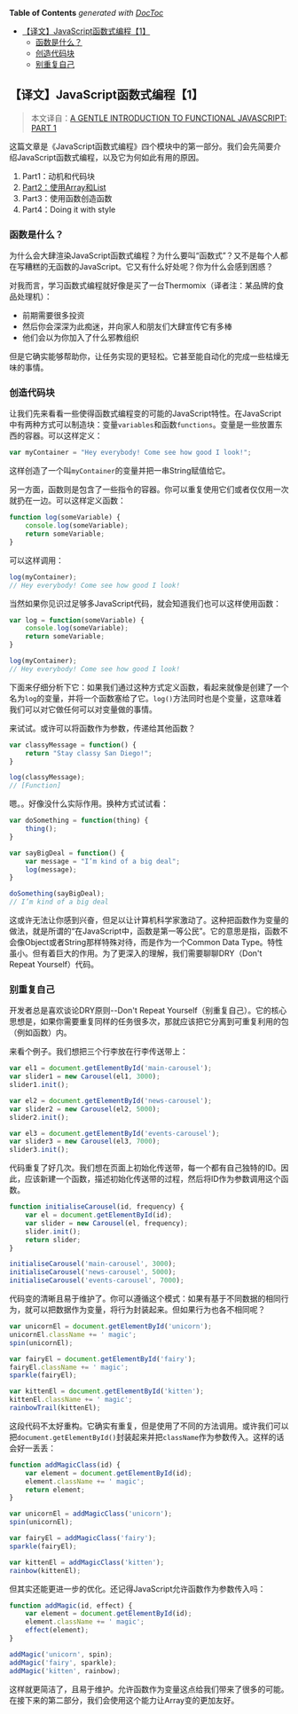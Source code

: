 <!-- START doctoc generated TOC please keep comment here to allow auto update -->
<!-- DON'T EDIT THIS SECTION, INSTEAD RE-RUN doctoc TO UPDATE -->
**Table of Contents**  *generated with [DocToc](https://github.com/thlorenz/doctoc)*

- [【译文】JavaScript函数式编程【1】](#%E3%80%90%E8%AF%91%E6%96%87%E3%80%91javascript%E5%87%BD%E6%95%B0%E5%BC%8F%E7%BC%96%E7%A8%8B%E3%80%901%E3%80%91)
  - [函数是什么？](#%E5%87%BD%E6%95%B0%E6%98%AF%E4%BB%80%E4%B9%88%EF%BC%9F)
  - [创造代码块](#%E5%88%9B%E9%80%A0%E4%BB%A3%E7%A0%81%E5%9D%97)
  - [别重复自己](#%E5%88%AB%E9%87%8D%E5%A4%8D%E8%87%AA%E5%B7%B1)

<!-- END doctoc generated TOC please keep comment here to allow auto update -->

## 【译文】JavaScript函数式编程【1】

> 本文译自：[A GENTLE INTRODUCTION TO FUNCTIONAL JAVASCRIPT: PART 1](http://jrsinclair.com/articles/2016/gentle-introduction-to-functional-javascript-intro/)

这篇文章是《JavaScript函数式编程》四个模块中的第一部分。我们会先简要介绍JavaScript函数式编程，以及它为何如此有用的原因。

  1. Part1：动机和代码块
  2. [Part2：使用Array和List](【译文】Javascript函数式编程【2】.md)
  3. Part3：使用函数创造函数
  4. Part4：Doing it with style

### 函数是什么？

为什么会大肆渲染JavaScript函数式编程？为什么要叫“函数式”？又不是每个人都在写糟糕的无函数的JavaScript。它又有什么好处呢？你为什么会感到困惑？

对我而言，学习函数式编程就好像是买了一台Thermomix（译者注：某品牌的食品处理机）：

  - 前期需要很多投资
  - 然后你会深深为此痴迷，并向家人和朋友们大肆宣传它有多棒
  - 他们会以为你加入了什么邪教组织

但是它确实能够帮助你，让任务实现的更轻松。它甚至能自动化的完成一些枯燥无味的事情。

### 创造代码块

让我们先来看看一些使得函数式编程变的可能的JavaScript特性。在JavaScript中有两种方式可以制造块：变量`variables`和函数`functions`。变量是一些放置东西的容器。可以这样定义：

```js
var myContainer = "Hey everybody! Come see how good I look!";
```

这样创造了一个叫`myContainer`的变量并把一串String赋值给它。

另一方面，函数则是包含了一些指令的容器。你可以重复使用它们或者仅仅用一次就扔在一边。可以这样定义函数：

```js
function log(someVariable) {
    console.log(someVariable);
    return someVariable;
}
```

可以这样调用：

```js
log(myContainer);
// Hey everybody! Come see how good I look!
```

当然如果你见识过足够多JavaScript代码，就会知道我们也可以这样使用函数：

```js
var log = function(someVariable) {
    console.log(someVariable);
    return someVariable;
}

log(myContainer);
// Hey everybody! Come see how good I look!
```

下面来仔细分析下它：如果我们通过这种方式定义函数，看起来就像是创建了一个名为`log`的变量，并将一个函数塞给了它。`log()`方法同时也是个变量，这意味着我们可以对它做任何可以对变量做的事情。

来试试。或许可以将函数作为参数，传递给其他函数？

```js
var classyMessage = function() {
    return "Stay classy San Diego!";
}

log(classyMessage);
// [Function]
```

嗯。。好像没什么实际作用。换种方式试试看：

```js
var doSomething = function(thing) {
    thing();
}

var sayBigDeal = function() {
    var message = "I’m kind of a big deal";
    log(message);
}

doSomething(sayBigDeal);
// I’m kind of a big deal
```

这或许无法让你感到兴奋，但足以让计算机科学家激动了。这种把函数作为变量的做法，就是所谓的“在JavaScript中，函数是第一等公民”。它的意思是指，函数不会像Object或者String那样特殊对待，而是作为一个Common Data Type。特性虽小。但有着巨大的作用。为了更深入的理解，我们需要聊聊DRY（Don't Repeat Yourself）代码。

### 别重复自己

开发者总是喜欢谈论DRY原则--Don't Repeat Yourself（别重复自己）。它的核心思想是，如果你需要重复同样的任务很多次，那就应该把它分离到可重复利用的包（例如函数）内。

来看个例子。我们想把三个行李放在行李传送带上：

```js
var el1 = document.getElementById('main-carousel');
var slider1 = new Carousel(el1, 3000);
slider1.init();

var el2 = document.getElementById('news-carousel');
var slider2 = new Carousel(el2, 5000);
slider2.init();

var el3 = document.getElementById('events-carousel');
var slider3 = new Carousel(el3, 7000);
slider3.init();
```

代码重复了好几次。我们想在页面上初始化传送带，每一个都有自己独特的ID。因此，应该新建一个函数，描述初始化传送带的过程，然后将ID作为参数调用这个函数。

```js
function initialiseCarousel(id, frequency) {
    var el = document.getElementById(id);
    var slider = new Carousel(el, frequency);
    slider.init();
    return slider;
}

initialiseCarousel('main-carousel', 3000);
initialiseCarousel('news-carousel', 5000);
initialiseCarousel('events-carousel', 7000);
```

代码变的清晰且易于维护了。你可以遵循这个模式：如果有基于不同数据的相同行为，就可以把数据作为变量，将行为封装起来。但如果行为也各不相同呢？

```js
var unicornEl = document.getElementById('unicorn');
unicornEl.className += ' magic';
spin(unicornEl);

var fairyEl = document.getElementById('fairy');
fairyEl.className += ' magic';
sparkle(fairyEl);

var kittenEl = document.getElementById('kitten');
kittenEl.className += ' magic';
rainbowTrail(kittenEl);
```

这段代码不太好重构。它确实有重复，但是使用了不同的方法调用。或许我们可以把`document.getElementById()`封装起来并把`className`作为参数传入。这样的话会好一丢丢：

```js
function addMagicClass(id) {
    var element = document.getElementById(id);
    element.className += ' magic';
    return element;
}

var unicornEl = addMagicClass('unicorn');
spin(unicornEl);

var fairyEl = addMagicClass('fairy');
sparkle(fairyEl);

var kittenEl = addMagicClass('kitten');
rainbow(kittenEl);
```

但其实还能更进一步的优化。还记得JavaScript允许函数作为参数传入吗：

```js
function addMagic(id, effect) {
    var element = document.getElementById(id);
    element.className += ' magic';
    effect(element);
}

addMagic('unicorn', spin);
addMagic('fairy', sparkle);
addMagic('kitten', rainbow);
```

这样就更简洁了，且易于维护。允许函数作为变量这点给我们带来了很多的可能。在接下来的第二部分，我们会使用这个能力让Array变的更加友好。